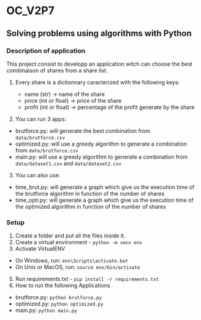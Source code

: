 # OC_V2P7

## Solving problems using algorithms with Python

### Description of application

This project consist to developp an application witch can choose the best combinaison of shares from a share list.

1. Every share is a dictionnary caracterized with the following keys:
    - name (str) -> name of the share
    - price (int or float) -> price of the share
    - profit (int or float) -> percentage of the profit generate by the share

2. You can run 3 apps:
  - brutforce.py: will generate the best combination from `data/brutforce.csv`
  - optimized.py: will use a greedy algorithm to generate a combination from `data/brutforce.csv`
  - main.py: will use a greedy algorithm to generate a combination from `data/dataset1.csv` and `data/dataset2.csv`

3. You can also use:
  - time_brut.py: will generate a graph which give us the execution time of the brutforce algorithm in function of the number of shares
  - time_opti.py: will generate a graph which give us the execution time of the optimized algorithm in function of the number of shares


### Setup
1. Create a folder and put all the files inside it.
2. Create a virtual environment - `python -m venv env`
3. Activate VirtualENV 
  - On Windows, run: `env\Scripts\activate.bat`
  - On Unix or MacOS, run: `source env/bin/activate`
5. Run requirements.txt - `pip install -r requirements.txt`
6. How to run the following Applications 
  - brutforce.py: `python brutforce.py`
  - optimized.py: `python optimized.py`
  - main.py: `python main.py`
